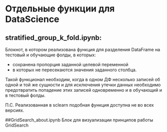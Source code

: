 # Отдельные функции для DataScience
## stratified_group_k_fold.ipynb:
Блокнот, в котором реализована функция для разделения DataFrame на тестовый и обучающие фолды, в которых:
- сохранена пропорция заданной целевой переменной
- в которых не пересекаются значения заданного столбца.

Такой функционал необходим, когда в одном ДФ несколько записей об одной и той же сущности и для исключения утечки данных необходимо предотвратить попадение этих записей одновременно и в обучающий и в тестовый фолды.

П.С. Реализованная в sclearn подобная функция доступна не во всех версиях.

##GridSearch_about.ipynb
Блок для визуализации принципов работы GridSearch
